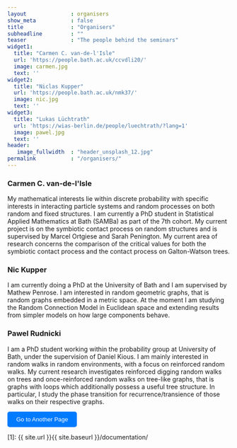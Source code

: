 ```yaml
---
layout              : organisers
show_meta           : false
title               : "Organisers"
subheadline         : ""
teaser              : "The people behind the seminars"
widget1:
  title: "Carmen C. van-de-l'Isle"
  url: 'https://people.bath.ac.uk/ccvdli20/'
  image: carmen.jpg
  text: ''
widget2:
  title: "Niclas Kupper"
  url: 'https://people.bath.ac.uk/nmk37/'
  image: nic.jpg
  text: ''
widget3:
  title: "Lukas Lüchtrath"
  url: 'https://wias-berlin.de/people/luechtrath/?lang=1'
  image: pawel.jpg
  text: ''
header:
   image_fullwidth  : "header_unsplash_12.jpg"
permalink           : "/organisers/"
---
```


### Carmen C. van-de-l'Isle
My mathematical interests lie within discrete probability with specific interests in interacting particle systems and random processes on both random and fixed structures. I am currently a PhD student in Statistical Applied Mathematics at Bath (SAMBa) as part of the 7th cohort. My current project is on the symbiotic contact process on random structures and is supervised by Marcel Ortgiese and Sarah Penington. My current area of research concerns the comparison of the critical values for both the symbiotic contact process and the contact process on Galton-Watson trees.


### Nic Kupper
I am currently doing a PhD at the University of Bath and I am supervised by Mathew Penrose. I am interested in random geometric graphs, that is random graphs embedded in a metric space. At the moment I am studying the Random Connection Model in Euclidean space and extending results from simpler models on how large components behave.

### Pawel Rudnicki
I am a PhD student working within the probability group at University of Bath, under the supervision of Daniel Kious. I am mainly interested in random walks in random environments, with a focus on reinforced random walks. My current research investigates reinforced digging random walks on trees and once-reinforced random walks on tree-like graphs, that is graphs with loops which additionally possess a useful tree structure. In particular, I study the phase transition for recurrence/transience of those walks on their respective graphs.

<button onclick="window.location.href='https://pg-prob-sem.github.io/previousorganisers/'" style="background-color: #007bff; color: #fff; padding: 10px 20px; border: none; border-radius: 5px;">Go to Another Page</button>



 [1]: {{ site.url }}{{ site.baseurl }}/documentation/
